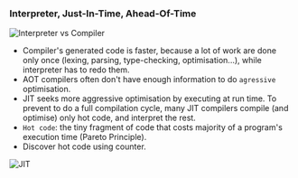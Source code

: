 ### Interpreter, Just-In-Time, Ahead-Of-Time

![Interpreter vs Compiler](https://i.stack.imgur.com/QhN1E.png)

* Compiler's generated code is faster, because a lot of work are done only once (lexing, parsing, type-checking, optimisation...), while interpreter has to redo them.
* AOT compilers often don't have enough information to do `agressive` optimisation.
* JIT seeks more aggressive optimisation by executing at run time. To prevent to do a full compilation cycle, many JIT compilers compile (and optimise) only hot code, and interpret the rest.
* `Hot code`: the tiny fragment of code that costs majority of a program's execution time (Pareto Principle).
* Discover hot code using counter.

![JIT](https://i.stack.imgur.com/soPN8.png)
